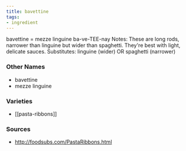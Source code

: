 ```yaml
---
title: bavettine
tags:
- ingredient
---
```

bavettine = mezze linguine ba-ve-TEE-nay Notes: These are long rods, narrower than linguine but wider than spaghetti. They're best with light, delicate sauces. Substitutes: linguine (wider) OR spaghetti (narrower)

### Other Names

* bavettine
* mezze linguine

### Varieties

* [[pasta-ribbons]]

### Sources
* http://foodsubs.com/PastaRibbons.html
